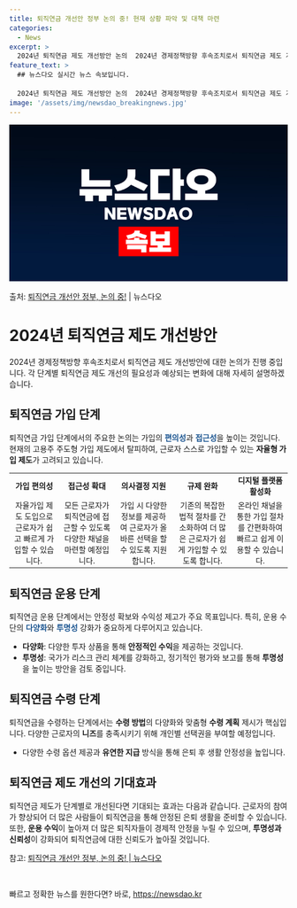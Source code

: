 ```yaml
---
title: 퇴직연금 개선안 정부 논의 중! 현재 상황 파악 및 대책 마련
categories:
  - News
excerpt: >
  2024년 퇴직연금 제도 개선방안 논의  2024년 경제정책방향 후속조치로서 퇴직연금 제도 개선방안에 대한 …
feature_text: >
  ## 뉴스다오 실시간 뉴스 속보입니다.

  2024년 퇴직연금 제도 개선방안 논의  2024년 경제정책방향 후속조치로서 퇴직연금 제도 개선방안에 대한 …
image: '/assets/img/newsdao_breakingnews.jpg'
---
```


![뉴스다오 속보](/assets/img/newsdao_breakingnews.jpg)

<p>출처: <a href="https://newsdao.kr/4380" rel="dofollow">퇴직연금 개선안 정부, 논의 중!</a> | 뉴스다오</p>

<h1>2024년 퇴직연금 제도 개선방안</h1>

2024년 경제정책방향 후속조치로서 퇴직연금 제도 개선방안에 대한 논의가 진행 중입니다. 각 단계별 퇴직연금 제도 개선의 필요성과 예상되는 변화에 대해 자세히 설명하겠습니다.

<h2>퇴직연금 가입 단계</h2>
<p data-ke-size="size16">퇴직연금 가입 단계에서의 주요한 논의는 가입의 <b><span style="color: #1a5490;">편의성</span></b>과 <b><span style="color: #1a5490;">접근성</span></b>을 높이는 것입니다. 현재의 고용주 주도형 가입 제도에서 탈피하여, 근로자 스스로 가입할 수 있는 <b>자율형 가입 제도</b>가 고려되고 있습니다.</p>
<table>
  <tr>
    <td style="text-align: center; height: 17px;"><b>가입 편의성</b></td>
    <td style="text-align: center; height: 17px;"><b>접근성 확대</b></td>
    <td style="text-align: center; height: 17px;"><b>의사결정 지원</b></td>
    <td style="text-align: center; height: 17px;"><b>규제 완화</b></td>
    <td style="text-align: center; height: 17px;"><b>디지털 플랫폼 활성화</b></td>
  </tr>
  <tr>
    <td style="text-align: center; height: 17px;">자율가입 제도 도입으로 근로자가 쉽고 빠르게 가입할 수 있습니다.</td>
    <td style="text-align: center; height: 17px;">모든 근로자가 퇴직연금에 접근할 수 있도록 다양한 채널을 마련할 예정입니다.</td>
    <td style="text-align: center; height: 17px;">가입 시 다양한 정보를 제공하여 근로자가 올바른 선택을 할 수 있도록 지원합니다.</td>
    <td style="text-align: center; height: 17px;">기존의 복잡한 법적 절차를 간소화하여 더 많은 근로자가 쉽게 가입할 수 있도록 합니다.</td>
    <td style="text-align: center; height: 17px;">온라인 채널을 통한 가입 절차를 간편화하여 빠르고 쉽게 이용할 수 있습니다.</td>
  </tr>
</table>

<h2>퇴직연금 운용 단계</h2>
<p data-ke-size="size16">퇴직연금 운용 단계에서는 안정성 확보와 수익성 제고가 주요 목표입니다. 특히, 운용 수단의 <b><span style="color: #1a5490;">다양화</span></b>와 <b><span style="color: #1a5490;">투명성</span></b> 강화가 중요하게 다루어지고 있습니다.</p>
<ul>
  <li><b>다양화</b>: 다양한 투자 상품을 통해 <b>안정적인 수익</b>을 제공하는 것입니다.</li>
  <li><b>투명성</b>: 국가가 리스크 관리 체계를 강화하고, 정기적인 평가와 보고를 통해 <b>투명성</b>을 높이는 방안을 검토 중입니다.</li>
</ul>

<h2>퇴직연금 수령 단계</h2>
<p data-ke-size="size16">퇴직연금을 수령하는 단계에서는 <b>수령 방법</b>의 다양화와 맞춤형 <b>수령 계획</b> 제시가 핵심입니다. 다양한 근로자의 <b>니즈</b>를 충족시키기 위해 개인별 선택권을 부여할 예정입니다.</p>
<ul>
  <li>다양한 수령 옵션 제공과 <b>유연한 지급</b> 방식을 통해 은퇴 후 생활 안정성을 높입니다.</li>
</ul>

<h2>퇴직연금 제도 개선의 기대효과</h2>
<p data-ke-size="size16">퇴직연금 제도가 단계별로 개선된다면 기대되는 효과는 다음과 같습니다. 근로자의 참여가 향상되어 더 많은 사람들이 퇴직연금을 통해 안정된 은퇴 생활을 준비할 수 있습니다. 또한, <b>운용 수익</b>이 높아져 더 많은 퇴직자들이 경제적 안정을 누릴 수 있으며, <b>투명성과 신뢰성</b>이 강화되어 퇴직연금에 대한 신뢰도가 높아질 것입니다.</p>

참고: <a href="https://newsdao.kr/4380">퇴직연금 개선안 정부, 논의 중! | 뉴스다오</a>
<p data-ke-size="size16">&nbsp;</p> 

빠르고 정확한 뉴스를 원한다면? 바로, <a href="https://newsdao.kr" rel="dofollow">https://newsdao.kr</a>


